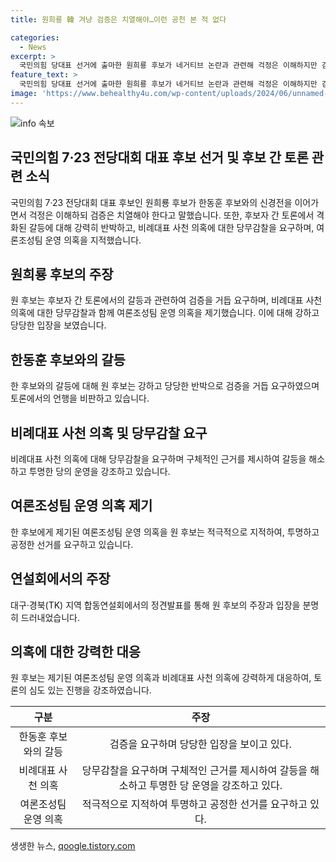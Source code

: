 ```yaml
---
title: 원희룡 韓 겨냥 검증은 치열해야…이런 공천 본 적 없다

categories:
  - News
excerpt: >
  국민의힘 당대표 선거에 출마한 원희룡 후보가 네거티브 논란과 관련해 걱정은 이해하지만 검증은 치열해야 한다고 밝히며 한동훈 후보와의 신경전을 이어갔다. 후보들의 갈등이 격화되자 당 선거관리위원회가 주의 및 시정명령을 발송했고, 원 후보는 한 후보의 여론조성팀 운영 의혹을 제기했다. 이에 대해 원 후보는 모든 집단들이 일어날 정도라며 제기 의혹이 당무감찰을 통해 해결돼야 한다고 강조했다.
feature_text: >
  국민의힘 당대표 선거에 출마한 원희룡 후보가 네거티브 논란과 관련해 걱정은 이해하지만 검증은 치열해야 한다고 밝히며 한동훈 후보와의 신경전을 이어갔다. 후보들의 갈등이 격화되자 당 선거관리위원회가 주의 및 시정명령을 발송했고, 원 후보는 한 후보의 여론조성팀 운영 의혹을 제기했다. 이에 대해 원 후보는 모든 집단들이 일어날 정도라며 제기 의혹이 당무감찰을 통해 해결돼야 한다고 강조했다.
image: 'https://www.behealthy4u.com/wp-content/uploads/2024/06/unnamed-file.png'
---
```


<p><img src="https://www.behealthy4u.com/wp-content/uploads/2024/06/unnamed-file.png" alt="info 속보" /></p>

<h2 data-ke-size="size26">국민의힘 7·23 전당대회 대표 후보 선거 및 후보 간 토론 관련 소식</h2>

<p>국민의힘 7·23 전당대회 대표 후보인 원희룡 후보가 한동훈 후보와의 신경전을 이어가면서 걱정은 이해하되 검증은 치열해야 한다고 말했습니다. 또한, 후보자 간 토론에서 격화된 갈등에 대해 강력히 반박하고, 비례대표 사천 의혹에 대한 당무감찰을 요구하며, 여론조성팀 운영 의혹을 지적했습니다.</p>

<h2 data-ke-size="size26">원희룡 후보의 주장</h2>

<p data-ke-size="size16">원 후보는 후보자 간 토론에서의 갈등과 관련하여 검증을 거듭 요구하며, 비례대표 사천 의혹에 대한 당무감찰과 함께 여론조성팀 운영 의혹을 제기했습니다. 이에 대해 강하고 당당한 입장을 보였습니다. </p>

<h2 data-ke-size="size26">한동훈 후보와의 갈등</h2>

<p data-ke-size="size16">한 후보와의 갈등에 대해 원 후보는 강하고 당당한 반박으로 검증을 거듭 요구하였으며 토론에서의 언행을 비판하고 있습니다.</p>

<h2 data-ke-size="size26">비례대표 사천 의혹 및 당무감찰 요구</h2>

<p data-ke-size="size16">비례대표 사천 의혹에 대해 당무감찰을 요구하며 구체적인 근거를 제시하여 갈등을 해소하고 투명한 당의 운영을 강조하고 있습니다.</p>

<h2 data-ke-size="size26">여론조성팀 운영 의혹 제기</h2>

<p data-ke-size="size16">한 후보에게 제기된 여론조성팀 운영 의혹을 원 후보는 적극적으로 지적하여, 투명하고 공정한 선거를 요구하고 있습니다.</p>

<h2 data-ke-size="size26">연설회에서의 주장</h2>

<p data-ke-size="size16">대구·경북(TK) 지역 합동연설회에서의 정견발표를 통해 원 후보의 주장과 입장을 분명히 드러내었습니다.</p>

<h2 data-ke-size="size26">의혹에 대한 강력한 대응</h2>

<p data-ke-size="size16">원 후보는 제기된 여론조성팀 운영 의혹과 비례대표 사천 의혹에 강력하게 대응하여, 토론의 심도 있는 진행을 강조하였습니다.</p>

<table>
    <thead>
        <tr>
            <th style="text-align: center;">구분</th>
            <th style="text-align: center;">주장</th>
        </tr>
    </thead>
    <tbody>
        <tr>
            <td style="text-align: center;">한동훈 후보와의 갈등</td>
            <td style="text-align: center;">검증을 요구하며 당당한 입장을 보이고 있다.</td>
        </tr>
        <tr>
            <td style="text-align: center;">비례대표 사천 의혹</td>
            <td style="text-align: center;">당무감찰을 요구하며 구체적인 근거를 제시하여 갈등을 해소하고 투명한 당 운영을 강조하고 있다.</td>
        </tr>
        <tr>
            <td style="text-align: center;">여론조성팀 운영 의혹</td>
            <td style="text-align: center;">적극적으로 지적하여 투명하고 공정한 선거를 요구하고 있다.</td>
        </tr>
    </tbody>
</table>
생생한 뉴스, <a href="https://qoogle.tistory.com" rel="dofollow">qoogle.tistory.com</a>


